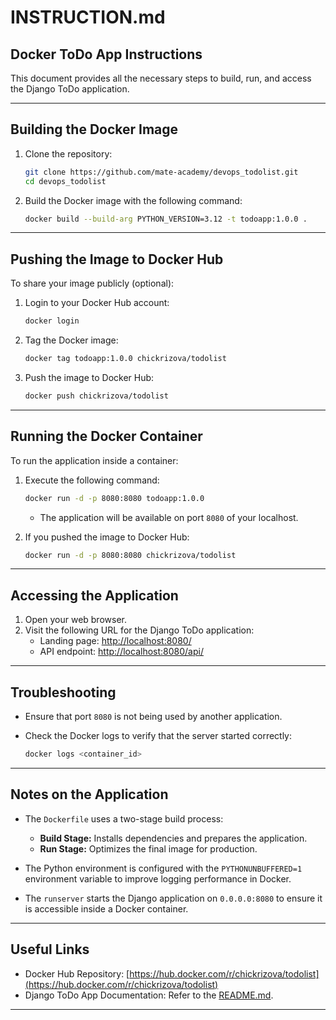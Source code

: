 # INSTRUCTION.md

## Docker ToDo App Instructions

This document provides all the necessary steps to build, run, and access the Django ToDo application.

---

## Building the Docker Image

1. Clone the repository:

   ```bash
   git clone https://github.com/mate-academy/devops_todolist.git
   cd devops_todolist
   ```

2. Build the Docker image with the following command:

   ```bash
   docker build --build-arg PYTHON_VERSION=3.12 -t todoapp:1.0.0 .
   ```

---

## Pushing the Image to Docker Hub

To share your image publicly (optional):

1. Login to your Docker Hub account:

   ```bash
   docker login
   ```

2. Tag the Docker image:

   ```bash
   docker tag todoapp:1.0.0 chickrizova/todolist
   ```

3. Push the image to Docker Hub:

   ```bash
   docker push chickrizova/todolist
   ```


---

## Running the Docker Container

To run the application inside a container:

1. Execute the following command:

   ```bash
   docker run -d -p 8080:8080 todoapp:1.0.0
   ```

    - The application will be available on port `8080` of your localhost.

2. If you pushed the image to Docker Hub:

   ```bash
   docker run -d -p 8080:8080 chickrizova/todolist
   ```

---

## Accessing the Application

1. Open your web browser.
2. Visit the following URL for the Django ToDo application:
    - Landing page: [http://localhost:8080/](http://localhost:8080/)
    - API endpoint: [http://localhost:8080/api/](http://localhost:8080/api/)

---

## Troubleshooting

- Ensure that port `8080` is not being used by another application.
- Check the Docker logs to verify that the server started correctly:

  ```bash
  docker logs <container_id>
  ```

---

## Notes on the Application

- The `Dockerfile` uses a two-stage build process:
    - **Build Stage:** Installs dependencies and prepares the application.
    - **Run Stage:** Optimizes the final image for production.

- The Python environment is configured with the `PYTHONUNBUFFERED=1` environment variable to improve logging performance in Docker.

- The `runserver` starts the Django application on `0.0.0.0:8080` to ensure it is accessible inside a Docker container.

---

## Useful Links

- Docker Hub Repository: [https://hub.docker.com/r/chickrizova/todolist](https://hub.docker.com/r/chickrizova/todolist)
- Django ToDo App Documentation: Refer to the [README.md](./README.md).

---
